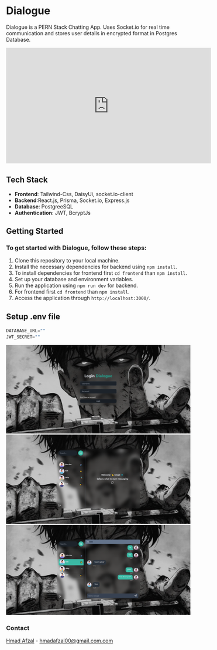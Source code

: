 # Dialogue

Dialogue is a PERN Stack Chatting App. Uses Socket.io for real time communication and stores user details in encrypted format in Postgres Database.

<iframe width="560" height="315" src="https://www.youtube.com/embed/Rvso6qT_pC0" frameborder="0" allow="accelerometer; autoplay; encrypted-media; gyroscope; picture-in-picture" allowfullscreen></iframe>
  

## Tech Stack
- **Frontend**: Tailwind-Css, DaisyUi, socket.io-client
- **Backend**:React.js, Prisma, Socket.io, Express.js
- **Database**: PostgreeSQL
- **Authentication**: JWT, BcryptJs



## Getting Started
### To get started with Dialogue, follow these steps:

1. Clone this repository to your local machine.
2. Install the necessary dependencies for backend using `npm install`.
3. To install dependencies for frontend first `cd frontend` than `npm install`.
4. Set up your database and environment variables.
5. Run the application using `npm run dev` for backend.
6. For frontend first `cd frontend` than `npm install`.
7. Access the application through `http://localhost:3000/`.

## Setup .env file

```js
DATABASE_URL=""
JWT_SECRET=""
```


![App SS](/frontend/public/auth.png)
![App SS](/frontend/public/home.png)
![App SS](/frontend/public/chat.png)




### Contact
[Hmad Afzal](https://hmadafzal.vercel.app/) - hmadafzal00@gmail.com.com